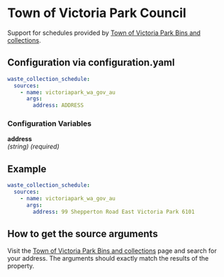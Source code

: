 # Town of Victoria Park Council

Support for schedules provided by [Town of Victoria Park Bins and collections](https://www.victoriapark.wa.gov.au/residents/waste-and-recycling/bins-and-collections.aspx).

## Configuration via configuration.yaml

```yaml
waste_collection_schedule:
  sources:
    - name: victoriapark_wa_gov_au
      args:
        address: ADDRESS
```

### Configuration Variables

**address**  
*(string) (required)*

## Example

```yaml
waste_collection_schedule:
  sources:
    - name: victoriapark_wa_gov_au
      args:
        address: 99 Shepperton Road East Victoria Park 6101
```

## How to get the source arguments

Visit the [Town of Victoria Park Bins and collections](https://www.victoriapark.wa.gov.au/residents/waste-and-recycling/bins-and-collections.aspx) page and search for your address. The arguments should exactly match the results of the property.
